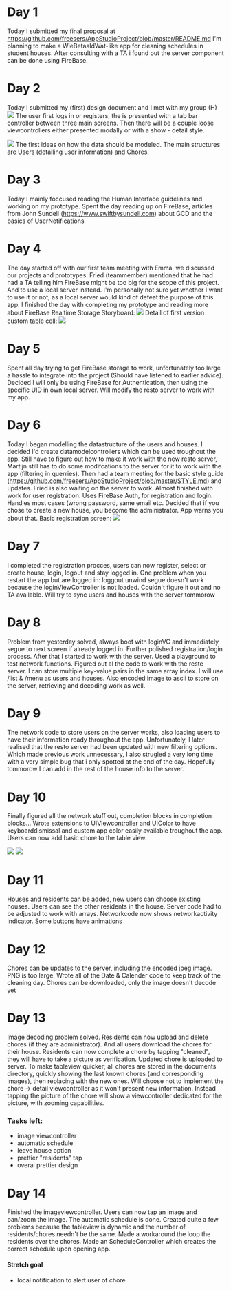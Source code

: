# Day 1
Today I submitted my final proposal at https://github.com/freesers/AppStudioProject/blob/master/README.md
I'm planning to make a WieBetaaldWat-like app for cleaning schedules in student houses. After consulting with a TA i found out the server component can be done using FireBase. 

# Day 2
Today I submitted my (first) design document and I met with my group (H) 
![](doc/UISketches.png)
The user first logs in or registers, the is presented with a tab bar controller between three main screens. Then there will be a couple loose viewcontrollers either presented modally or with a show - detail style. 

![](doc/UtilityModels.png)
The first ideas on how the data should be modeled. The main structures are Users (detailing user information) and Chores.

# Day 3
Today I mainly foccused reading the Human Interface guidelines and working on my prototype. Spent the day reading up on FireBase, articles from John Sundell (https://www.swiftbysundell.com) about GCD and the basics of UserNotifications

# Day 4
The day started off with our first team meeting with Emma, we discussed our projects and prototypes. Fried (teammember) mentioned that he had had a TA telling him FireBase might be too big for the scope of this project. And to use a local server instead. I'm personally not sure yet whether I want to use it or not, as a local server would kind of defeat the purpose of this app. I finished the day with completing my prototype and reading more about FireBase Realtime Storage
Storyboard:
![](doc/Prototype10:01.png)
Detail of first version custom table cell:
![](doc/ChoreTableCellV1.png)

# Day 5
Spent all day trying to get FireBase storage to work, unfortunately too large a hassle to integrate into the project (Should have listened to earlier advice). Decided I will only be using FireBase for Authentication, then using the specific UID in own local server. Will modify the resto server to work with my app.

# Day 6
Today I began modelling the datastructure of the users and houses. I decided I'd create datamodelcontrollers which can be used troughout the app. Still have to figure out how to make it work with the new resto server, Martijn still has to do some modifcations to the server for it to work with the app (filtering in querries). 
Then had a team meeting for the basic style guide (https://github.com/freesers/AppStudioProject/blob/master/STYLE.md) and updates. Fried is also waiting on the server to work.
Almost finished with work for user registration. Uses FireBase Auth, for registration and login. Handles most cases (wrong password, same email etc. Decided that if you chose to create a new house, you become the administrator. App warns you about that. 
Basic registration screen:
![](doc/RegistrationScreen14jan.png)

# Day 7
I completed the registration procces, users can now register, select or create house, login, logout and stay logged in. One problem when you restart the app but are logged in: loggout unwind segue doesn't work because the loginViewController is not loaded. Couldn't figure it out and no TA available.
Will try to sync users and houses with the server tommorow

# Day 8 
Problem from yesterday solved, always boot with loginVC and immediately segue to next screen if already logged in. Further polished registration/login process. After that I started to work with the server. Used a playground to test network functions. Figured out al the code to work with the reste server. I can store multiple key-value pairs in the same array index. 
I will use /list & /menu as users and houses. Also encoded image to ascii to store on the server, retrieving and decoding work as well.

# Day 9
The network code to store users on the server works, also loading users to have their information ready throughout the app. Unfortunately, I later realised that the resto server had been updated with new filtering options. Which made previous work unnecessary, I also strugled a very long time with a very simple bug that i only spotted at the end of the day. Hopefully tommorow I can add in the rest of the house info to the server.

# Day 10
Finally figured all the network stuff out, completion blocks in completion blocks... Wrote extensions to UIViewcontroller and UIColor to have keyboarddismissal and custom app color easily available troughout the app. Users can now add basic chore to the table view.

![](doc/addChore.png)
![](doc/launchScreen.png)

# Day 11
Houses and residents can be added, new users can choose existing houses. Users can see the other residents in the house. 
Server code had to be adjusted to work with arrays. Networkcode now shows networkactivity indicator. Some buttons have animations

# Day 12
Chores can be updates to the server, including the encoded jpeg image. PNG is too large. Wrote all of the Date & Calender code to keep track of the cleaning day. Chores can be downloaded, only the image doesn't decode yet

# Day 13
Image decoding problem solved. Residents can now upload and delete chores (if they are administrator). And all users download the chores for their house. Residents can now complete a chore by tapping "cleaned", they will have to take a picture as verification. Updated chore is uploaded to server. 
To make tableview quicker; all chores are stored in the documents directory, quickly showing the last known chores (and corresponding images), then replacing with the new ones. Will choose not to implement the chore -> detail viewcontroller as it won't present new information. Instead tapping the picture of the chore will show a viewcontroller dedicated for the picture, with zooming capabilities. 
### Tasks left: 
* image viewcontroller
* automatic schedule
* leave house option
* prettier "residents" tap
* overal prettier design

# Day 14
Finished the imageviewcontroller. Users can now tap an image and pan/zoom the image. The automatic schedule is done. Created quite a few problems because the tableview is dynamic and the number of residents/chores needn't be the same. Made a workaround the loop the residents over the chores. Made an ScheduleController which creates the correct schedule upon opening app.
#### Stretch goal
* local notification to alert user of chore
